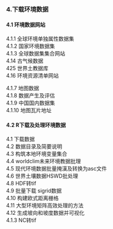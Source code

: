 ### 4.下载环境数据

#### 4.1 环境数据网站

4.1.1 全球环境单独属性数据集<br>
4.1.2 国家环境数据集<br>
4.1.3 全球数据集集合网站<br>
4.14 古气候数据<br>
425 世界土教据库<br>
4.16 环境资源清单网站<br>

4.1.7 地图数据<br>
4.1.8 数据产生及评估<br>
4.1.9 中国国内数据集<br>
4.1.10 地图瓦片地址<br>

#### 4.2 R下载及处理环境数据

4.1 下载数据<br>
4.2 数据目录及简要说明<br>
4.3 构筑本地环境变量集合<br>
4.4  worldclim未来环境教据批理<br>
4.5 现代环境数据批量掩漢及转换为asc文件<br>
4.6 世界土壤数据HSWD批处理<br>
4.8 HDF转tif<br>
4.9 批量下载 sigrid数据<br>
4.10 构建欧式距离栅格<br>
4.11 大型环境矩阵高效处理的方法<br>
4.12 生成坡向和坡度数据并可视化<br>
4.1.3 NC转tif<br>
